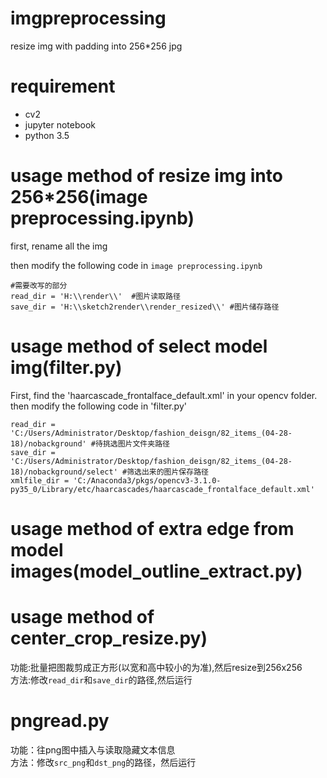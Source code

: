 # imgpreprocessing
resize img with padding into 256*256 jpg
# requirement
* cv2
* jupyter notebook
* python 3.5

# usage method of resize img into 256*256(image preprocessing.ipynb)

first, rename all the img

then modify the following code in `image preprocessing.ipynb`

```
#需要改写的部分
read_dir = 'H:\\render\\'  #图片读取路径
save_dir = 'H:\\sketch2render\\render_resized\\' #图片储存路径
```
# usage method of select model img(filter.py)

First, find the 'haarcascade_frontalface_default.xml' in your opencv folder.
then modify the following code in 'filter.py'

```
read_dir = 'C:/Users/Administrator/Desktop/fashion_deisgn/82_items_(04-28-18)/nobackground' #待挑选图片文件夹路径
save_dir = 'C:/Users/Administrator/Desktop/fashion_deisgn/82_items_(04-28-18)/nobackground/select' #筛选出来的图片保存路径
xmlfile_dir = 'C:/Anaconda3/pkgs/opencv3-3.1.0-py35_0/Library/etc/haarcascades/haarcascade_frontalface_default.xml'
```

# usage method of extra edge from model images(model_outline_extract.py)

# usage method of center_crop_resize.py)
功能:批量把图裁剪成正方形(以宽和高中较小的为准),然后resize到256x256  
方法:修改`read_dir`和`save_dir`的路径,然后运行

# pngread.py
功能：往png图中插入与读取隐藏文本信息  
方法：修改`src_png`和`dst_png`的路径，然后运行

